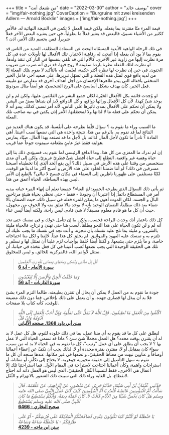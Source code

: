 +++
title = "من صُنعك أنت"
date = "2022-03-30"
author = "يوسف خالد"
cover = "img/fair-nothing.jpg"
CoverCaption = "Burgruine mit zwei kreisenden Adlern — Arnold Böcklin"
images = ['img/fair-nothing.jpg']
+++

قيمة المرء منّا مقترنة بما يفعله. ولكن قيمة العمل لا تكمن في النتيجة النهائية له. فاﻷمر ككثير من اﻷشياء 
نسبيّ، فالبعض قد يعتبر فعلاً ما بطولياً، في حين يعتبره البعض الآخر فعلاً شريراً. فمن يحسم ذلك اﻷمر، اذن ؟


في تلك الرحلة الواهية اﻷبدية المسمّاه البحث عن السعادة المطلقة، العديد من الناس قد يقوم بما لا يود أن يفعله إذا أتيحت له رفاهية الاختيار. تلك الأفعال لها تأويلات عدة في كل مرة نظرت إليها من زاوية غير الأخرى. كاﻷم التي قد تلقي بنفسها في النار كي تنقذ ولدها. لو نظرت لتلك الفعلة نظرة باردة سقيمة لا روح فيها، قد ترى أنه ضرب من ضروب الجنون. في حين إن نظرت لها نظرة أكثر حكمة، لعلمت أنه بالتأكيد لا يقوم بتلك الفعلة إلا من لديه دافع قوي لمثل هذه الفعلة و التي تسهّل تبريرها. على صعيد آخر، فاعل الخير المتخفي بأفعاله التي يبدو ظاهرها الإحسان من أجل أهداف أخرى قد تتعارض مع طبيعة فعل الخير، كأن يهدف بشكل أساسيّ على الربح الشخصيّ، هو أيضاً مثال سودويّ.     

لو وُجدت قائمة بكل اﻷفعال الخيّرة لكان جميع البشر من القائمين عليها، ولكن لم و لن يوجد شئٌ كهذا، لأن كل اﻷفعال ورائها دوافع، و كل الدوافع لابد أن يتبناها بعضٌ من البشر. 
ولا يمكن أن نحكم على اﻷفعال بمدى تأثيرها على الناس، لأنه أمر نسبي كذلك. يبدو أنه لا يمكن أن تحكم على فعلة ما لا لذاتها ولا لمحصّلتها. اﻷمر إذن يكمن في نية صاحب تلك الفعلة.  

ما السبب وراء ما نقوم به ؟ سؤال قلّما نطرحه على أنفُسنا، قد يكون هناك العديد من النتائج لما قد نقوم به. بالرغم من هذا، نتيجة واحدة هي التي نضعها نَصب أعيننا.
أهي المادة ؟ نادراً ما تكون لأجل المال لذاته، بل لأجل ما قد نصنعه بهذا المال. صيّاد يمارس هوايته فقط غيرُ عابئٍ بطعامه سيموت جوعاً عما قريب. 

إن لم ندرك ما المغزى من كل هذا، وما الدافع الرئيسي لما نقوم به، فسيؤدي ذلك بنا إلى حياة وهمية غير واقعية. التطلع إلى حياة أفضل شئٌ فطريّ غريزيّ، ولكن إلى أي مدى سنخصص من وقتنا على هذه اﻷرض في سبيل ذلك؟ أين يقع الحد الذي إذا تخطيناه أصبحنا مسرفين في ذلك؟ لو أننا ضمننا الخلود على هذه اﻷرض و أصبح أكثر ما لدينا هو الوقت، لكنّا مستلقين على ظهورنا ناظرين إلى السماء في مكان فسيح لا نبالي؟ بالطبع إن اﻷمر ليس بهذه البساطة، الحياة أعمق من هذا.

ثم يأتي ذلك السؤال الذي يطرحه الجميع: لمَ العناء؟ جميعنا نعلم أن إنهاء المرء حياته بيديه أمر في المستطاع دائماً; إذا اعتبرنا أن وجودنا - فقط - حتى نحظى بحياة هنيئةٍ مرتاحين البالَ و الجسد، لكان الموت أهون ما يمكن للمرء فعله في سبيل ذلك، حيث الضمان بألا شقاء بعد ذلك مطلقاً، الضمان الوحيد بأنه لا يوجد مالا تقلق منه ولا الخوف من مجهول، حيث أن كل ما هو قادم معلوم مسبقاً: لا شئ قادم، ليس راحة، ولكنه أيضاً ليس عناء.     

كل ذلك باعتبار أنك وجدت للراحة فحسب، ولكن ما إن تتأمل حولك و في نفسك حتى تجد أنه لم و لن تكون الحياة على هذا النحو مطلقاً، لست هنا حتى تهنئ و ترتاح، فالحياة مليئة بالشرور، و مليئة بما تلح عليه نفسك بأن تنجزه، و أنت تجد في نفسك ما يجب عليك أن تلتزم به و تمسك عليه العهود والمواثيق. لم يخلق كل هذا عبثاً. خُلقنا و لكل منا احتياجاته خاصة، و ما يلزم حتى يشبعها. و لكننا أيضا خُلقنا بواجبات لزم علينا أن نمتثل لها و نسلم. و تلك هي الحقيقة الوحيدة التي يجب نضعها نُصب أعيننا في كل فعل نتخذه في حياتنا، أن نمتثل لأوامر الله، فالمركزية للخالق، و ليس للمخلوق.

>_قُلْ إِنَّ صَلَاتِى وَنُسُكِى وَمَحْيَاىَ وَمَمَاتِى لِلَّهِ رَبِّ ٱلْعَـٰلَمِينَ_\
>__[سورة اﻷنعام - آية 6](https://quran.com/6?startingVerse=6)__

>_وَمَا خَلَقْتُ ٱلْجِنَّ وَٱلْإِنسَ إِلَّا لِيَعْبُدُونِ_\
>__[سورة الذاريات - آية 56](https://quran.com/6?startingVerse=6)__

جودة ما نقوم به من العمل لا يمكن أن بحال أن تقترن بطبيعته، طالما التزم المرء بشئ فلا بد أن يبذل لها قصارى جهده، و أن يعمل على ذلك بإخلاص. فما دون ذلك مضيعة للوقت، كأنه كتاب بلا صفحات.    


>_اكْلَفُوا مِنَ الْعَمَلِ مَا تُطِيقُونَ، فَإِنَّ اللَّهَ لاَ يَمَلُّ حَتَّى تَمَلُّوا، وَإِنَّ أَحَبَّ الْعَمَلِ إِلَى اللَّهِ أَدْوَمُهُ وَإِنْ قَلَّ_\
>__[سنن أبي داود 1368. صححه اﻷلباني ](https://sunnah.com/abudawud:1368)__

لنطلق على كل ما قد يقوم به أي مننا عمل، بما في ذلك خلوده للنوم، هل كل عمل لا بد له أن يقترن بوقت محدد؟ هل العمل مجملاً شئ سئ ؟ ماذا قد تسمي الحياة التي لا عمل بها ؟ لا يجب أن يطلق على أي عمل "رتيب"، كل ما نقوم به في الحياة لا بد له من سبب، سواء كان بمقابل أو لا، مقترن بفترة محددة أو لا. لذلك يجب أن نكفّ عن إعطاء أعمالنا أوصافاً و عناوين تبهت من معناها الحقيقيّ، و تضعها في غير مكانها. عندها سنجد أن كل ما نقوم به سهل التأصيل إلى حقيقة محورية جوهرية، لا يحتاج إلى تكلّفٍ أو معاناة، أو استراحات واهمة، وكأن أعمالنا احتاجت لاستراحة في المقام اﻷول. فما استراحتنا تلك إلا أعمال هي الأخرى، فقط لتنسينا الثّقَل الحقيقيّ، الذي ليس هو العمل ذاته أنه احتاج لانقطاع، بل الغاية وراء ذلك التي سببت ذلك الشعور بالانهزام و الثّقَل.     


>_حَدَّثَنِي عُثْمَانُ بْنُ أَبِي شَيْبَةَ، حَدَّثَنَا جَرِيرٌ، عَنْ مَنْصُورٍ، عَنْ إِبْرَاهِيمَ، عَنْ عَلْقَمَةَ، قَالَ سَأَلْتُ أُمَّ الْمُؤْمِنِينَ عَائِشَةَ قُلْتُ يَا أُمَّ الْمُؤْمِنِينَ كَيْفَ كَانَ عَمَلُ النَّبِيِّ صلى الله عليه وسلم هَلْ كَانَ يَخُصُّ شَيْئًا مِنَ الأَيَّامِ قَالَتْ لاَ، كَانَ عَمَلُهُ دِيمَةً، وَأَيُّكُمْ يَسْتَطِيعُ مَا كَانَ النَّبِيُّ صلى الله عليه وسلم يَسْتَطِيعُ_\
>__[صحيح البخاري - 6466](https://sunnah.com/bukhari:6466)__


>_يَا حَنْظَلَةُ لَوْ كُنْتُمْ كَمَا تَكُونُونَ عِنْدِي لَصَافَحَتْكُمُ الْمَلاَئِكَةُ عَلَى فُرُشِكُمْ - أَوْ عَلَى طُرُقِكُمْ - يَا حَنْظَلَةُ سَاعَةٌ وَسَاعَةٌ_\
>__[سنن ابن ماجه - 4239](https://sunnah.com/ibnmajah:4239)__
